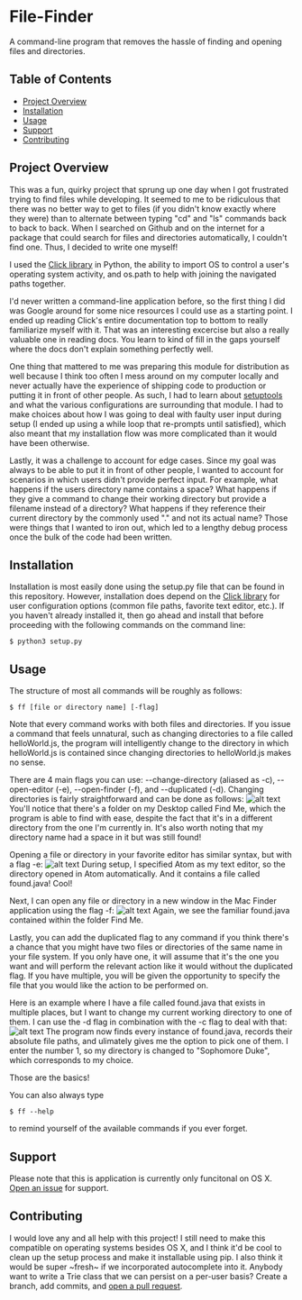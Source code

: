 # File-Finder

A command-line program that removes the hassle of finding and opening files and directories.

## Table of Contents

- [Project Overview](#project-overview)
- [Installation](#installation)
- [Usage](#usage)
- [Support](#support)
- [Contributing](#contributing)

## Project Overview

This was a fun, quirky project that sprung up one day when I got frustrated trying to find files while developing. It seemed to me to be ridiculous that there was no better way to get to files (if you didn't know exactly where they were) than to alternate between typing "cd" and "ls" commands back to back to back. When I searched on Github and on the internet for a package that could search for files and directories automatically, I couldn't find one. Thus, I decided to write one myself! 

I used the [Click library](https://github.com/pallets/click) in Python, the ability to import OS to control a user's operating system activity, and os.path to help with joining the navigated paths together.

I'd never written a command-line application before, so the first thing I did was Google around for some nice resources I could use as a starting point. I ended up reading Click's entire documentation top to bottom to really familiarize myself with it. That was an interesting excercise but also a really valuable one in reading docs. You learn to kind of fill in the gaps yourself where the docs don't explain something perfectly well. 

One thing that mattered to me was preparing this module for distribution as well because I think too often I mess around on my computer locally and never actually have the experience of shipping code to production or putting it in front of other people. As such, I had to learn about [setuptools](http://setuptools.readthedocs.io/en/latest/) and what the various configurations are surrounding that module. I had to make choices about how I was going to deal with faulty user input during setup (I ended up using a while loop that re-prompts until satisfied), which also meant that my installation flow was more complicated than it would have been otherwise.

Lastly, it was a challenge to account for edge cases. Since my goal was always to be able to put it in front of other people, I wanted to account for scenarios in which users didn't provide perfect input. For example, what happens if the users directory name contains a space? What happens if they give a command to change their working directory but provide a filename instead of a directory? What happens if they reference their current directory by the commonly used "." and not its actual name? Those were things that I wanted to iron out, which led to a lengthy debug process once the bulk of the code had been written.

## Installation

Installation is most easily done using the setup.py file that can be found in this repository. However, installation does depend on the [Click library](https://github.com/pallets/click) for user configuration options (common file paths, favorite text editor, etc.). If you haven't already installed it, then go ahead and install that before proceeding with the following commands on the command line:

```
$ python3 setup.py
```

## Usage

The structure of most all commands will be roughly as follows:

```
$ ff [file or directory name] [-flag]
```
Note that every command works with both files and directories. If you issue a command that feels unnatural, such as changing directories to a file called helloWorld.js, the program will intelligently change to the directory in which helloWorld.js is contained since changing directories to helloWorld.js makes no sense.

There are 4 main flags you can use: --change-directory (aliased as -c), --open-editor (-e), --open-finder (-f), and --duplicated (-d).
Changing directories is fairly straightforward and can be done as follows:
![alt text](https://github.com/benhubsch/File-Finder/blob/master/pics/c.png "Changing Directories")
You'll notice that there's a folder on my Desktop called Find Me, which the program is able to find with ease, despite the fact that it's in a different directory from the one I'm currently in. It's also worth noting that my directory name had a space in it but was still found!

Opening a file or directory in your favorite editor has similar syntax, but with a flag -e:
![alt text](https://github.com/benhubsch/File-Finder/blob/master/pics/editor.png "Opening an editor")
During setup, I specified Atom as my text editor, so the directory opened in Atom automatically. And it contains a file called found.java! Cool!

Next, I can open any file or directory in a new window in the Mac Finder application using the flag -f:
![alt text](https://github.com/benhubsch/File-Finder/blob/master/pics/finder.png "Opening Mac Finder")
Again, we see the familiar found.java contained within the folder Find Me.

Lastly, you can add the duplicated flag to any command if you think there's a chance that you might have two files or directories of the same name in your file system. If you only have one, it will assume that it's the one you want and will perform the relevant action like it would without the duplicated flag. If you have multiple, you will be given the opportunity to specify the file that you would like the action to be performed on.

Here is an example where I have a file called found.java that exists in multiple places, but I want to change my current working directory to one of them. I can use the -d flag in combination with the -c flag to deal with that:
![alt text](https://github.com/benhubsch/File-Finder/blob/master/pics/duplicate.png "Duplicates cd")
The program now finds every instance of found.java, records their absolute file paths, and ulimately gives me the option to pick one of them. I enter the number 1, so my directory is changed to "Sophomore Duke", which corresponds to my choice.

Those are the basics!

You can also always type
```
$ ff --help
```
to remind yourself of the available commands if you ever forget.

## Support

Please note that this is application is currently only funcitonal on OS X. [Open an issue](https://github.com/benhubsch/File-Finder/issues/new) for support.

## Contributing

I would love any and all help with this project! I still need to make this compatible on operating systems besides OS X, and I think it'd be cool to clean up the setup process and make it installable using pip. I also think it would be super \~fresh\~ if we incorporated autocomplete into it. Anybody want to write a Trie class that we can persist on a per-user basis? Create a branch, add commits, and [open a pull request](https://github.com/benhubsch/File-Finder/compare/).
